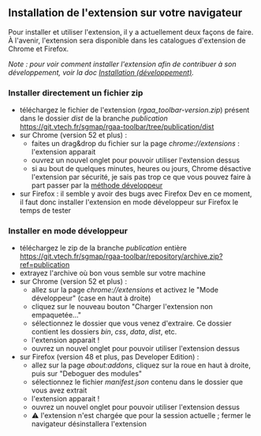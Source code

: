 ## Installation de l'extension sur votre navigateur

Pour installer et utiliser l'extension, il y a actuellement deux façons de faire. À l'avenir, l'extension sera disponible dans les catalogues d'extension de Chrome et Firefox.

*Note : pour voir comment installer l'extension afin de contribuer à son développement, voir la doc [Installation (développement)](doc/installation-dev.md).*

### Installer directement un fichier zip

* téléchargez le fichier de l'extension (*rgaa_toolbar-version.zip*) présent dans le dossier *dist* de la branche *publication* https://git.vtech.fr/sgmap/rgaa-toolbar/tree/publication/dist
* sur Chrome (version 52 et plus) :
    * faites un drag&drop du fichier sur la page *chrome://extensions* : l'extension apparait
    * ouvrez un nouvel onglet pour pouvoir utiliser l'extension dessus
    * si au bout de quelques minutes, heures ou jours, Chrome désactive l'extension par sécurité, je sais pas trop ce que vous pouvez faire à part passer par la [méthode développeur](#installer-en-mode-d%C3%A9veloppeur)
* sur Firefox : il semble y avoir des bugs avec Firefox Dev en ce moment, il faut donc installer l'extension en mode développeur sur Firefox le temps de tester

### Installer en mode développeur

* téléchargez le zip de la branche *publication* entière https://git.vtech.fr/sgmap/rgaa-toolbar/repository/archive.zip?ref=publication
* extrayez l'archive où bon vous semble sur votre machine
* sur Chrome (version 52 et plus) :
    * allez sur la page *chrome://extensions* et activez le "Mode développeur" (case en haut à droite)
    * cliquez sur le nouveau bouton "Charger l'extension non empaquetée..."
    * sélectionnez le dossier que vous venez d'extraire. Ce dossier contient les dossiers *bin*, *css*, *data*, *dist*, etc.
    * l'extension apparait !
    * ouvrez un nouvel onglet pour pouvoir utiliser l'extension dessus
* sur Firefox (version 48 et plus, pas Developer Edition) :
    * allez sur la page *about:addons*, cliquez sur la roue en haut à droite, puis sur "Deboguer des modules"
    * sélectionnez le fichier *manifest.json* contenu dans le dossier que vous avez extrait
    * l'extension apparait !
    * ouvrez un nouvel onglet pour pouvoir utiliser l'extension dessus
    * :warning: l'extension n'est chargée que pour la session actuelle ; fermer le navigateur désinstallera l'extension
